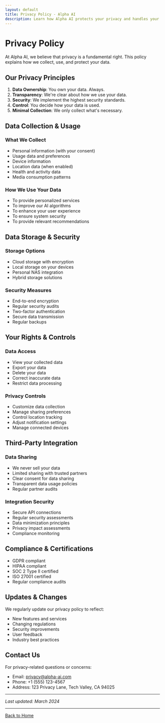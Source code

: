 ```yaml
---
layout: default
title: Privacy Policy - Alpha AI
description: Learn how Alpha AI protects your privacy and handles your data with the utmost security.
---
```


# Privacy Policy

At Alpha AI, we believe that privacy is a fundamental right. This policy explains how we collect, use, and protect your data.

## Our Privacy Principles

1. **Data Ownership**: You own your data. Always.
2. **Transparency**: We're clear about how we use your data.
3. **Security**: We implement the highest security standards.
4. **Control**: You decide how your data is used.
5. **Minimal Collection**: We only collect what's necessary.

## Data Collection & Usage

### What We Collect
- Personal information (with your consent)
- Usage data and preferences
- Device information
- Location data (when enabled)
- Health and activity data
- Media consumption patterns

### How We Use Your Data
- To provide personalized services
- To improve our AI algorithms
- To enhance your user experience
- To ensure system security
- To provide relevant recommendations

## Data Storage & Security

### Storage Options
- Cloud storage with encryption
- Local storage on your devices
- Personal NAS integration
- Hybrid storage solutions

### Security Measures
- End-to-end encryption
- Regular security audits
- Two-factor authentication
- Secure data transmission
- Regular backups

## Your Rights & Controls

### Data Access
- View your collected data
- Export your data
- Delete your data
- Correct inaccurate data
- Restrict data processing

### Privacy Controls
- Customize data collection
- Manage sharing preferences
- Control location tracking
- Adjust notification settings
- Manage connected devices

## Third-Party Integration

### Data Sharing
- We never sell your data
- Limited sharing with trusted partners
- Clear consent for data sharing
- Transparent data usage policies
- Regular partner audits

### Integration Security
- Secure API connections
- Regular security assessments
- Data minimization principles
- Privacy impact assessments
- Compliance monitoring

## Compliance & Certifications

- GDPR compliant
- HIPAA compliant
- SOC 2 Type II certified
- ISO 27001 certified
- Regular compliance audits

## Updates & Changes

We regularly update our privacy policy to reflect:
- New features and services
- Changing regulations
- Security improvements
- User feedback
- Industry best practices

## Contact Us

For privacy-related questions or concerns:
- Email: privacy@alpha-ai.com
- Phone: +1 (555) 123-4567
- Address: 123 Privacy Lane, Tech Valley, CA 94025

---

*Last updated: March 2024*

---

[Back to Home](/) 